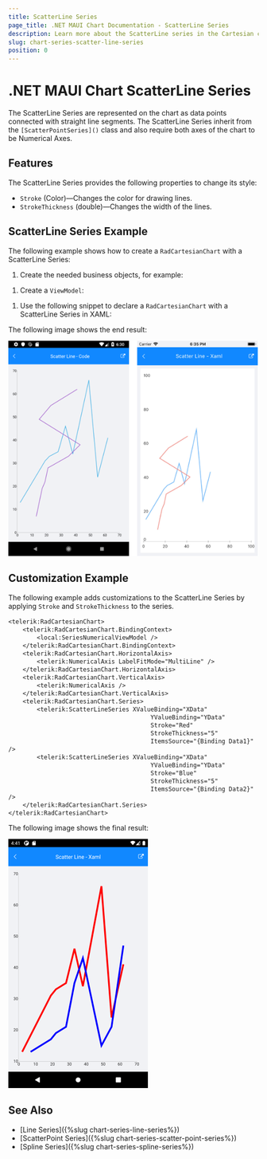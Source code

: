 ```yaml
---
title: ScatterLine Series
page_title: .NET MAUI Chart Documentation - ScatterLine Series
description: Learn more about the ScatterLine series in the Cartesian chart.
slug: chart-series-scatter-line-series
position: 0
---
```


# .NET MAUI Chart ScatterLine Series

The ScatterLine Series are represented on the chart as data points connected with straight line segments. The ScatterLine Series inherit from the `[ScatterPointSeries]()` class and also require both axes of the chart to be Numerical Axes.

## Features

The ScatterLine Series provides the following properties to change its style:

- `Stroke` (Color)&mdash;Changes the color for drawing lines.
- `StrokeThickness` (double)&mdash;Changes the width of the lines.

## ScatterLine Series Example

The following example shows how to create a `RadCartesianChart` with a ScatterLine Series:

1. Create the needed business objects, for example:

 <snippet id='numerical-data-model' />

1. Create a `ViewModel`:

 <snippet id='chart-series-series-numerical-view-model' />


1. Use the following snippet to declare a `RadCartesianChart` with a ScatterLine Series in XAML:

 <snippet id='chart-series-scatterline-xaml' />


The following image shows the end result:

![Basic ScatterLineSeries](images/cartesian-scatter-line-series-basic-example.png)

## Customization Example

The following example adds customizations to the ScatterLine Series by applying `Stroke` and `StrokeThickness` to the series.

```XAML
<telerik:RadCartesianChart>
    <telerik:RadCartesianChart.BindingContext>
        <local:SeriesNumericalViewModel />
    </telerik:RadCartesianChart.BindingContext>
    <telerik:RadCartesianChart.HorizontalAxis>
        <telerik:NumericalAxis LabelFitMode="MultiLine" />
    </telerik:RadCartesianChart.HorizontalAxis>
    <telerik:RadCartesianChart.VerticalAxis>
        <telerik:NumericalAxis />
    </telerik:RadCartesianChart.VerticalAxis>
    <telerik:RadCartesianChart.Series>
        <telerik:ScatterLineSeries XValueBinding="XData"
                                        YValueBinding="YData"
                                        Stroke="Red"
                                        StrokeThickness="5"
                                        ItemsSource="{Binding Data1}" />
        <telerik:ScatterLineSeries XValueBinding="XData"
                                        YValueBinding="YData"
                                        Stroke="Blue"
                                        StrokeThickness="5"
                                        ItemsSource="{Binding Data2}" />
    </telerik:RadCartesianChart.Series>
</telerik:RadCartesianChart>
```


The following image shows the final result:

![Scatter Line Series Customization](images/chart-scatter-line-series-customizatrion.png)

## See Also

- [Line Series]({%slug chart-series-line-series%})
- [ScatterPoint Series]({%slug chart-series-scatter-point-series%})
- [Spline Series]({%slug chart-series-spline-series%})
